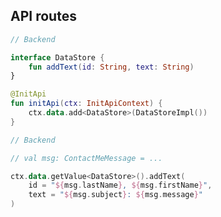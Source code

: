 ## API routes

```kotlin 7-10 [api-init]
// Backend

interface DataStore {
    fun addText(id: String, text: String)
}

@InitApi
fun initApi(ctx: InitApiContext) {
    ctx.data.add<DataStore>(DataStoreImpl())
}
```

```kotlin [api-backend]
// Backend

// val msg: ContactMeMessage = ...

ctx.data.getValue<DataStore>().addText(
    id = "${msg.lastName}, ${msg.firstName}",
    text = "${msg.subject}: ${msg.message}"
)
```

